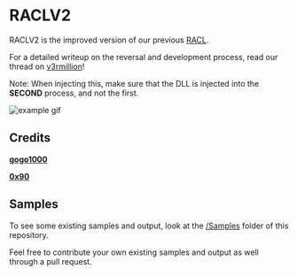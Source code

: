 # RACLV2
RACLV2 is the improved version of our previous [RACL](https://github.com/gogo9211/RACL).

For a detailed writeup on the reversal and development process, read our thread on [v3rmillion](PLACEHOLDER_URL)!

Note: When injecting this, make sure that the DLL is injected into the **SECOND** process, and not the first.

![example gif](https://cdn.discordapp.com/attachments/855337473986265109/1025511031524565143/NVIDIA_Share_7cWzI0k9gf.gif)

## Credits
**[gogo1000](https://github.com/gogo9211)**

**[0x90](https://github.com/AmJayden)**

## Samples
To see some existing samples and output, look at the [/Samples](https://github.com/gogo9211/RACLV2/tree/main/Samples) folder of this repository.

Feel free to contribute your own existing samples and output as well through a pull request.
